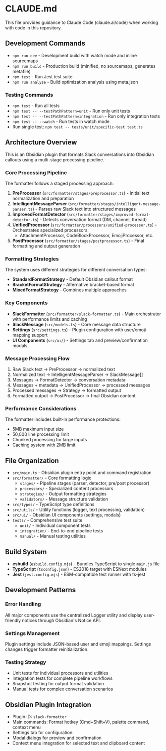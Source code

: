 # CLAUDE.md

This file provides guidance to Claude Code (claude.ai/code) when working with code in this repository.

## Development Commands

- `npm run dev` - Development build with watch mode and inline sourcemaps
- `npm run build` - Production build (minified, no sourcemaps, generates metafile)
- `npm test` - Run Jest test suite
- `npm run analyze` - Build optimization analysis using meta.json

### Testing Commands
- `npm test` - Run all tests
- `npm test -- --testPathPattern=unit` - Run only unit tests
- `npm test -- --testPathPattern=integration` - Run only integration tests
- `npm test -- --watch` - Run tests in watch mode
- Run single test: `npm test -- tests/unit/specific-test.test.ts`

## Architecture Overview

This is an Obsidian plugin that formats Slack conversations into Obsidian callouts using a multi-stage processing pipeline.

### Core Processing Pipeline
The formatter follows a staged processing approach:

1. **PreProcessor** (`src/formatter/stages/preprocessor.ts`) - Initial text normalization and preparation
2. **IntelligentMessageParser** (`src/formatter/stages/intelligent-message-parser.ts`) - Parses raw Slack text into structured messages
3. **ImprovedFormatDetector** (`src/formatter/stages/improved-format-detector.ts`) - Detects conversation format (DM, channel, thread)
4. **UnifiedProcessor** (`src/formatter/processors/unified-processor.ts`) - Orchestrates specialized processors:
   - AttachmentProcessor, CodeBlockProcessor, EmojiProcessor, etc.
5. **PostProcessor** (`src/formatter/stages/postprocessor.ts`) - Final formatting and output generation

### Formatting Strategies
The system uses different strategies for different conversation types:
- **StandardFormatStrategy** - Default Obsidian callout format
- **BracketFormatStrategy** - Alternative bracket-based format
- **MixedFormatStrategy** - Combines multiple approaches

### Key Components
- **SlackFormatter** (`src/formatter/slack-formatter.ts`) - Main orchestrator with performance limits and caching
- **SlackMessage** (`src/models.ts`) - Core message data structure
- **Settings** (`src/settings.ts`) - Plugin configuration with user/emoji mapping support
- **UI Components** (`src/ui/`) - Settings tab and preview/confirmation modals

### Message Processing Flow
1. Raw Slack text → PreProcessor → normalized text
2. Normalized text → IntelligentMessageParser → SlackMessage[]
3. Messages → FormatDetector → conversation metadata
4. Messages + metadata → UnifiedProcessor → processed messages
5. Processed messages → Strategy → formatted output
6. Formatted output → PostProcessor → final Obsidian content

### Performance Considerations
The formatter includes built-in performance protections:
- 5MB maximum input size
- 50,000 line processing limit
- Chunked processing for large inputs
- Caching system with 2MB limit

## File Organization

- `src/main.ts` - Obsidian plugin entry point and command registration
- `src/formatter/` - Core formatting logic
  - `stages/` - Pipeline stages (parser, detector, pre/post processor)
  - `processors/` - Specialized content processors
  - `strategies/` - Output formatting strategies
  - `validators/` - Message structure validation
- `src/types/` - TypeScript type definitions
- `src/utils/` - Utility functions (logger, text processing, validation)
- `src/ui/` - Obsidian UI components (settings, modals)
- `tests/` - Comprehensive test suite
  - `unit/` - Individual component tests
  - `integration/` - End-to-end pipeline tests
  - `manual/` - Manual testing utilities

## Build System

- **esbuild** (`esbuild.config.mjs`) - Bundles TypeScript to single `main.js` file
- **TypeScript** (`tsconfig.json`) - ES2018 target with ESNext modules
- **Jest** (`jest.config.mjs`) - ESM-compatible test runner with ts-jest

## Development Patterns

### Error Handling
All major components use the centralized Logger utility and display user-friendly notices through Obsidian's Notice API.

### Settings Management
Plugin settings include JSON-based user and emoji mappings. Settings changes trigger formatter reinitialization.

### Testing Strategy
- Unit tests for individual processors and utilities
- Integration tests for complete pipeline workflows
- Snapshot testing for output format validation
- Manual tests for complex conversation scenarios

## Obsidian Plugin Integration

- Plugin ID: `slack-formatter`
- Main commands: Format hotkey (Cmd+Shift+V), palette command, context menu
- Settings tab for configuration
- Modal dialogs for preview and confirmation
- Context menu integration for selected text and clipboard content